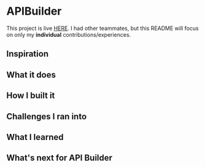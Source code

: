 # APIBuilder
This project is live [HERE](https://apibuilder.app/). I had other teammates, but this README will focus on only my **individual** contributions/experiences. 

## Inspiration


## What it does

## How I built it

## Challenges I ran into

## What I learned

## What's next for API Builder
